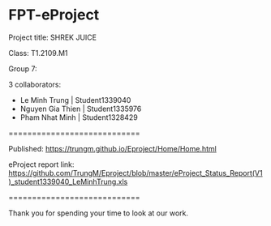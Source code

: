 
 # FPT-eProject

Project title: SHREK JUICE

Class:  T1.2109.M1

Group 7: 

3 collaborators:

- Le Minh Trung | Student1339040
- Nguyen Gia Thien | Student1335976
- Pham Nhat Minh | Student1328429

============================

Published: https://trungm.github.io/Eproject/Home/Home.html

eProject report link: https://github.com/TrungM/Eproject/blob/master/eProject_Status_Report(V1)_student1339040_LeMinhTrung.xls

============================

Thank you for spending your time to look at our work.
